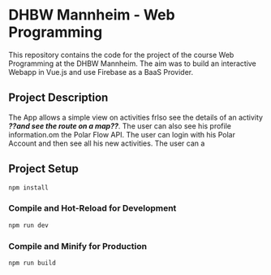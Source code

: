 # DHBW Mannheim - Web Programming

This repository contains the code for the project of the course Web Programming at the DHBW Mannheim. The aim was to 
build an interactive Webapp in Vue.js and use Firebase as a BaaS Provider. 

## Project Description
<!-- TODO:  Update at the end -->
The App 
allows a simple view on activities frlso see the details of an activity _**??and see the route on a map??**_. The user
can also see his profile information.om the Polar Flow API. The user can login with his Polar Account and  then see 
all his new activities. The user can a

## Project Setup


```sh
npm install
```

### Compile and Hot-Reload for Development

```sh
npm run dev
```

### Compile and Minify for Production

```sh
npm run build
```

